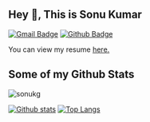 ## Hey 👋, This is Sonu Kumar
[![Gmail Badge](https://img.shields.io/badge/-sonukg97@gmail.com-c14438?style=flat&logo=Gmail&logoColor=white&link=mailto:sonukg97@gmail.com)](mailto:sonukg97@gmail.com) [![Github Badge](https://img.shields.io/badge/-sonukg-grey?style=flat&logo=github&logoColor=white&link=https://github.com/sonukg/)](https://www.github.com/sonukg/) <p align='left'> You can view my resume <a href='https://drive.google.com/file/d/1bIT-mdhn-OwdIYkt_vMEsZhauqei2WIz/view?usp=sharing ' target=_blank><u>here</u>.</a></p>
## Some of my Github Stats
<p align=left> <img src=https://komarev.com/ghpvc/?username=sonukg alt=sonukg /> </p>

[![Github stats](https://github-readme-stats.vercel.app/api?username=sonukg&show_icons=true&include_all_commits=true)](https://github.com/sonukg/github-readme-stats)
[![Top Langs](https://github-readme-stats.vercel.app/api/top-langs/?username=sonukg&layout=compact)](https://github.com/sonukg/github-readme-stats)

